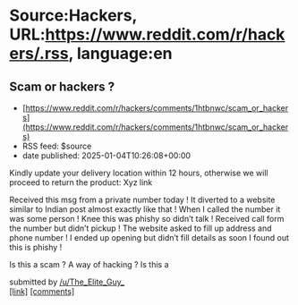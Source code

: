 # Source:Hackers, URL:https://www.reddit.com/r/hackers/.rss, language:en

## Scam or hackers ?
 - [https://www.reddit.com/r/hackers/comments/1htbnwc/scam_or_hackers](https://www.reddit.com/r/hackers/comments/1htbnwc/scam_or_hackers)
 - RSS feed: $source
 - date published: 2025-01-04T10:26:08+00:00

<!-- SC_OFF --><div class="md"><p>Kindly update your delivery location within 12 hours, otherwise we will proceed to return the product: Xyz link</p> <p>Received this msg from a private number today ! It diverted to a website similar to Indian post almost exactly like that ! When I called the number it was some person ! Knee this was phishy so didn’t talk ! Received call form the number but didn’t pickup ! The website asked to fill up address and phone number ! I ended up opening but didn’t fill details as soon I found out this is phishy ! </p> <p>Is this a scam ? A way of hacking ? Is this a </p> </div><!-- SC_ON --> &#32; submitted by &#32; <a href="https://www.reddit.com/user/The_Elite_Guy_"> /u/The_Elite_Guy_ </a> <br/> <span><a href="https://www.reddit.com/r/hackers/comments/1htbnwc/scam_or_hackers/">[link]</a></span> &#32; <span><a href="https://www.reddit.com/r/hackers/comments/1htbnwc/scam_or_hackers/">[comments]</a></span>

